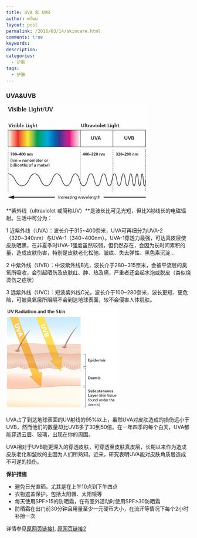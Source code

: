```yaml
---
title: UVA 和 UVB
author: wfwu
layout: post
permalink: /2016/03/14/skincare.html
comments: true
keywords:
description:
categories:
  - 护肤
tags:
  - 护肤
---
```

###  UVA&UVB
  ![cgi_principle](/public/img/2016/03/15/visiblelightuvdiagram.jpg)

  **紫外线（ultraviolet 或简称UV）**是波长比可见光短，但比X射线长的电磁辐射。生活中可分为：

 1 近紫外线（UVA）：波长介于315~400奈米，UVA可再细分为UVA-2（320~340nm）与UVA-1（340~400nm）。UVA-1穿透力最强，可达真皮层使皮肤晒黑，在非夏季时UVA-1强度虽然较弱，但仍然存在，会因为长时间累积的量，造成皮肤伤害，特别是皮肤老化松驰、皱纹、失去弹性、黑色素沉淀…

  2 中紫外线（UVB）：中波紫外线B光，波长介于280~315奈米，会被平流层的臭氧所吸收，会引起晒伤及皮肤红、肿、热及痛，严重者还会起水泡或脱皮（类似烧烫伤之症状）

  3 远紫外线（UVC）：短波紫外线C光，波长介于100~280奈米，波长更短、更危险，可被臭氧层所阻隔不会到达地球表面，较不会侵害人体肌肤。

  ![cgi_principle](/public/img/2016/03/15/uvradiation3.jpg)

  UVA占了到达地球表面的UV射线的95%以上，虽然UVA对皮肤造成的损伤远小于UVB，然而他们的数量却比UVB多了30到50倍。在一年四季的每个白天，UVA都能穿透云层、玻璃，出现在你的周围。

  UVA相对于UVB能更深入的穿透皮肤，可穿透至皮肤真皮层，长期以来作为造成皮肤老化和皱纹的主因为人们所熟知。近来，研究表明UVA能对皮肤角质层造成不可逆的损伤。

  **保护措施**
  - 避免日光直晒，尤其是在上午10点到下午四点
  - 衣物遮盖保护，包括太阳帽、太阳镜等
  - 每天使用SPF>15的防晒霜，在有室外活动时使用SPF>30防晒霜
  - 防晒霜在出门前30分钟且用量至少一元硬币大小，在流汗等情况下每个2小时补擦一次

详情参见[原网页链接1](http://www.skincancer.org/prevention/uva-and-uvb/understanding-uva-and-uvb),
[原网页链接2](https://zh.wikipedia.org/wiki/%E7%B4%AB%E5%A4%96%E7%BA%BF)
